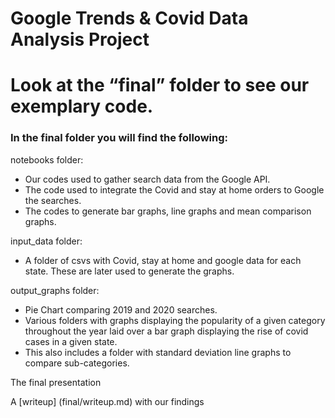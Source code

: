 # Google Trends & Covid Data Analysis Project

# Look at the “final” folder to see our exemplary code. 

### In the final folder you will find the following:
 notebooks folder: 
- Our codes used to gather search data from the Google API.
- The code used to integrate the Covid and stay at home orders to Google the searches. 
- The codes to generate bar graphs, line graphs and mean comparison graphs.
 
 input_data folder:
- A folder of csvs with Covid, stay at home and google data for each state. These are later used to generate the graphs.

 output_graphs folder:
- Pie Chart comparing 2019 and 2020 searches.
- Various folders with graphs displaying the popularity of a given category throughout the year laid over a bar graph displaying  the rise of covid cases in a given state.
- This also includes a folder with standard deviation line graphs to compare sub-categories. 

 The final presentation 

 A [writeup] (final/writeup.md) with our findings 

